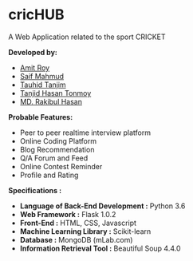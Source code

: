 # cricHUB
A Web Application related to the sport CRICKET


**Developed by:**
- [Amit Roy](https://github.com/AmitRoy7)
- [Saif Mahmud](https://github.com/Saif-M-Dhrubo)
- [Tauhid Tanjim](https://github.com/Tanjim13)
- [Tanjid Hasan Tonmoy](https://github.com/thTonmoy)
- [MD. Rakibul Hasan](https://github.com/rht20)


**Probable Features:**
- Peer to peer realtime interview platform
- Online Coding Platform
- Blog Recommendation
- Q/A Forum and Feed
- Online Contest Reminder
- Profile and Rating


**Specifications :**
- **Language of Back-End Development :** Python 3.6
- **Web Framework :** Flask 1.0.2
- **Front-End :** HTML, CSS, Javascript
- **Machine Learning Library :** Scikit-learn
- **Database :** MongoDB (mLab.com)
- **Information Retrieval Tool :** Beautiful Soup 4.4.0
